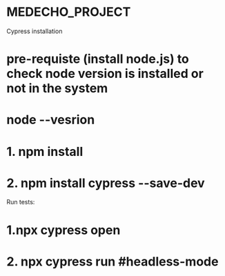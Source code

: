 ﻿# MEDECHO_PROJECT
Cypress installation
#  pre-requiste (install node.js) to check node version is installed or not in the system 
# node --vesrion
# 1. npm install
# 2. npm install cypress --save-dev

Run tests:
# 1.npx cypress open
# 2. npx cypress run #headless-mode
